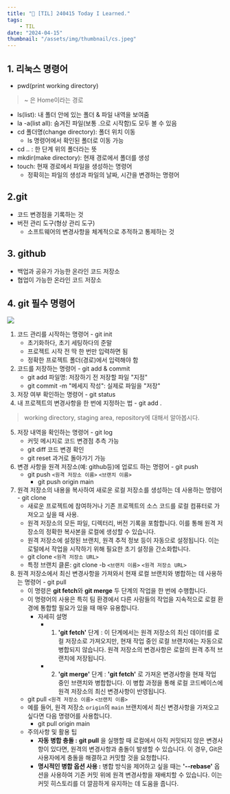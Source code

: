 ```yaml
---
title: "📝 [TIL] 240415 Today I Learned."
tags:
    - TIL
date: "2024-04-15"
thumbnail: "/assets/img/thumbnail/cs.jpeg"
---
```


## 1. 리눅스 명령어
- pwd(print working directory)
> ~ 은 Home이라는 경로
- ls(list): 내 폴더 안에 있는 폴더 & 파일 내역을 보여줌
- la -a(list all): 숨겨진 파일(보통 .으로 시작함)도 모두 볼 수 있음
- cd 폴더명(change directory): 폴더 위치 이동
    - ls 명령어에서 확인된 폴더로 이동 가능
- cd .. : 한 단계 위의 폴더라는 뜻
- mkdir(make directory): 현재 경로에서 폴더를 생성
- touch: 현재 경로에서 파일을 생성하는 명령어
    - 정확히는 파일의 생성과 파일의 날짜, 시간을 변경하는 명령어

## 2.git
- 코드 변경점을 기록하는 것
- 버전 관리 도구(형상 관리 도구)
    - 소프트웨어의 변경사항을 체계적으로 추적하고 통제하는 것

## 3. github
- 백업과 공유가 가능한 온라인 코드 저장소
- 협업이 가능한 온라인 코드 저장소

## 4. git 필수 명령어
<img src = "https://github.com/devKobe24/images/blob/main/%E1%84%80%E1%85%B5%E1%86%BA%E1%84%91%E1%85%B5%E1%86%AF%E1%84%89%E1%85%AE%E1%84%86%E1%85%A7%E1%86%BC%E1%84%85%E1%85%A7%E1%86%BC%E1%84%8B%E1%85%A5%E1%84%85%E1%85%B5%E1%84%89%E1%85%B3%E1%84%90%E1%85%B3.png?raw=true">

1. 코드 관리를 시작하는 명령어 - git init
    - 초기화하다, 초기 세팅하다의 준말
    - 프로젝트 시작 전 딱 한 번만 입력하면 됨
    - 정확한 프로젝트 폴더(경로)에서 입력해야 함
2. 코드를 저장하는 명령어 - git add & commit
    - git add 파일명: 저장하기 전 저장할 파일 "지정"
    - git commit -m "메세지 작성": 실제로 파일을 "저장"
3. 저장 여부 확인하는 명령어 - git status
4. 내 프로젝트의 변경사항을 한 번에 지정하는 법 - git add .
> working directory, staging area, repository에 대해서 알아봅시다.
5. 저장 내역을 확인하는 명령어 - git log
    - 커밋 메시지로 코드 변경점 추측 가능
    - git diff 코드 변경 확인
    - git reset 과거로 돌아가기 가능
6. 변경 사항을 원격 저장소(예: github등)에 업로드 하는 명령어 - git push
    - git push `<원격 저장소 이름>` `<브랜치 이름>`
        - git push origin main
7. 원격 저장소의 내용을 복사하여 새로운 로컬 저장소를 생성하는 데 사용하는 명령어 - git clone
    - 새로운 프로젝트에 참여하거나 기존 프로젝트의 소스 코드를 로컬 컴퓨터로 가져오고 싶을 때 사용.
    - 원격 저장소의 모든 파일, 디렉터리, 버전 기록을 포함합니다. 이를 통해 원격 저장소의 정확한 복사본을 로컬에 생성할 수 있습니다.
    - 원격 저장소에 설정된 브랜치, 원격 추적 정보 등이 자동으로 설정됩니다. 이는 로털에서 작업을 시작하기 위해 필요한 초기 설정을 간소화합니다.
    - git clone `<원격 저장소 URL>`
    - 특정 브랜치 클론: git clone -b `<브랜치 이름>` `<원격 저장소 URL>`
8. 원격 저장소에서 최신 변경사항을 가져와서 현재 로컬 브랜치와 병합하는 데 사용하는 명령어 - git pull
    - 이 명령은 **git fetch**와 **git merge** 두 단계의 작업을 한 번에 수행합니다.
    - 이 명령어의 사용은 특히 팀 환경에서 다른 사람들의 작업을 지속적으로 로컬 환경에 통합할 필요가 있을 때 매우 유용합니다.
        - 자세히 설명
            - 1. **'git fetch'** 단계 : 이 단계에서는 원격 저장소의 최신 데이터를 로컬 저장소로 가져오지만, 현재 작업 중인 로컬 브랜치에는 자동으로 병합되지 않습니다. 원격 저장소의 변경사항은 로컬의 원격 추적 브랜치에 저장됩니다.
            - 2. **'git merge'** 단계 : **'git fetch'** 로 가져온 변경사항을 현재 작업 중인 브랜치와 병합합니다. 이 병합 과정을 통해 로컬 코드베이스에 원격 저장소의 최신 변경사항이 반영됩니다.
    - git pull `<원격 저장소 이름>` `<브랜치 이름>`
    - 예를 들어, 원격 저장소 `origin`의 `main` 브랜치에서 최신 변경사항을 가져오고 싶다면 다음 명령어를 사용합니다.
        - git pull origin main
    - 주의사항 및 활용 팁
        - **자동 병합 충돌 :** **git pull** 을 실행할 때 로컬에서 아직 커밋되지 않은 변경사항이 있다면, 원격의 변경사항과 충돌이 발생할 수 있습니다. 이 경우, Git은 사용자에게 충돌을 해결하고 커밋할 것을 요청합니다.
        - **명시적인 병합 옵션 사용 :** 병합 방식을 제어하고 싶을 때는 **'--rebase'** 옵션을 사용하여 기존 커밋 위에 원격 변경사항을 재배치할 수 있습니다. 이는 커밋 히스토리를 더 깔끔하게 유지하는 데 도움을 줍니다.
